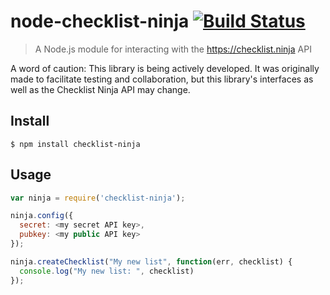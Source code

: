 # node-checklist-ninja [![Build Status](https://travis-ci.org/markhuge/node-checklist-ninja.svg?branch=0.1.3)](https://travis-ci.org/markhuge/node-checklist-ninja)

> A Node.js module for interacting with the https://checklist.ninja API

A word of caution: This library is being actively developed. It was originally made to facilitate testing and collaboration, but this library's interfaces as well as the Checklist Ninja API may change.

## Install

    $ npm install checklist-ninja

## Usage

```javascript
var ninja = require('checklist-ninja');

ninja.config({
  secret: <my secret API key>,
  pubkey: <my public API key>
});

ninja.createChecklist("My new list", function(err, checklist) {
  console.log("My new list: ", checklist)
});

```
